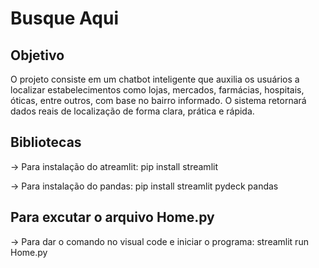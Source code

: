 # Busque Aqui

## Objetivo
O projeto consiste em um chatbot inteligente que auxilia os usuários a localizar estabelecimentos como lojas, mercados, farmácias, hospitais, óticas, entre outros, com base no bairro informado. O sistema retornará dados reais de localização de forma clara, prática e rápida.


## Bibliotecas

-> Para instalação do atreamlit: pip install streamlit

-> Para instalação do pandas: pip install streamlit pydeck pandas


## Para excutar o arquivo Home.py
-> Para dar o comando no visual code e iniciar o programa: streamlit run Home.py


